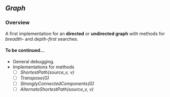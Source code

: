 ## *Graph*  
### Overview  
A first implementation for an **directed** or **undirected graph** with methods for _breadth-_ and _depth-first_ searches.  
#### To be continued...  
- General debugging.  
- Implementations for methods  
  - [ ] _ShortestPath(source_v, v)_  
  - [ ] _Transpose(G)_  
  - [ ] _StronglyConnectedComponents(G)_  
  - [ ] _AlternateShortestPath(source_v, v)_  